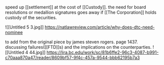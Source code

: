 speed up [[settlement]] at the cost of [[Custody]]. the need for board resolutions or medallion signatures goes away if [[The Corporation]] holds custody of the securities.

![[Untitled 5 3.jpg]]
https://natlawreview.com/article/why-does-dtc-need-nominee

to add from the original piece by james steven rogers. page 1437.
discussing failures([[FTD]]s) and the implications on the counterparties.
![[Untitled 4 44.jpg]]
https://lira.bc.edu/work/sc/81b6ffe2-96c3-4087-b991-c70aaa870a47/reader/8609bf57-9f4c-457a-9544-bbb62195b7a3